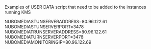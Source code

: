 Examples of USER DATA script that need to be added to the instances running KMS

NUBOMEDIASTUNSERVERADDRESS=80.96.122.61
NUBOMEDIASTUNSERVERPORT=3478
NUBOMEDIATRUNSERVERADDRESS=80.96.122.61
NUBOMEDIATURNSERVERPORT=3478
NUBOMEDIAMONITORINGIP=80.96.122.69
